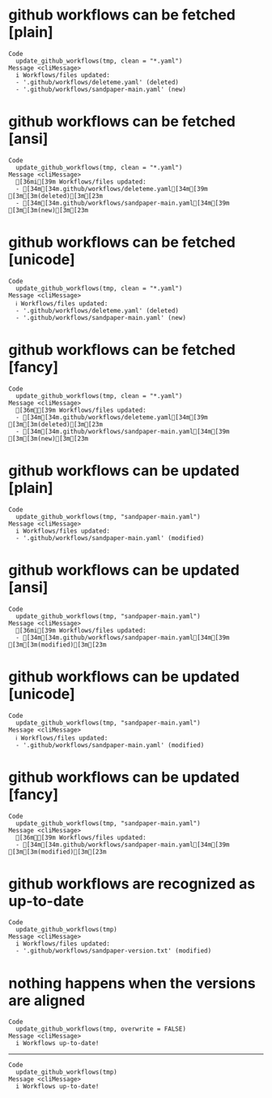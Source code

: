 # github workflows can be fetched [plain]

    Code
      update_github_workflows(tmp, clean = "*.yaml")
    Message <cliMessage>
      i Workflows/files updated:
      - '.github/workflows/deleteme.yaml' (deleted)
      - '.github/workflows/sandpaper-main.yaml' (new)

# github workflows can be fetched [ansi]

    Code
      update_github_workflows(tmp, clean = "*.yaml")
    Message <cliMessage>
      [36mi[39m Workflows/files updated:
      - [34m[34m.github/workflows/deleteme.yaml[34m[39m [3m[3m(deleted)[3m[23m
      - [34m[34m.github/workflows/sandpaper-main.yaml[34m[39m [3m[3m(new)[3m[23m

# github workflows can be fetched [unicode]

    Code
      update_github_workflows(tmp, clean = "*.yaml")
    Message <cliMessage>
      ℹ Workflows/files updated:
      - '.github/workflows/deleteme.yaml' (deleted)
      - '.github/workflows/sandpaper-main.yaml' (new)

# github workflows can be fetched [fancy]

    Code
      update_github_workflows(tmp, clean = "*.yaml")
    Message <cliMessage>
      [36mℹ[39m Workflows/files updated:
      - [34m[34m.github/workflows/deleteme.yaml[34m[39m [3m[3m(deleted)[3m[23m
      - [34m[34m.github/workflows/sandpaper-main.yaml[34m[39m [3m[3m(new)[3m[23m

# github workflows can be updated [plain]

    Code
      update_github_workflows(tmp, "sandpaper-main.yaml")
    Message <cliMessage>
      i Workflows/files updated:
      - '.github/workflows/sandpaper-main.yaml' (modified)

# github workflows can be updated [ansi]

    Code
      update_github_workflows(tmp, "sandpaper-main.yaml")
    Message <cliMessage>
      [36mi[39m Workflows/files updated:
      - [34m[34m.github/workflows/sandpaper-main.yaml[34m[39m [3m[3m(modified)[3m[23m

# github workflows can be updated [unicode]

    Code
      update_github_workflows(tmp, "sandpaper-main.yaml")
    Message <cliMessage>
      ℹ Workflows/files updated:
      - '.github/workflows/sandpaper-main.yaml' (modified)

# github workflows can be updated [fancy]

    Code
      update_github_workflows(tmp, "sandpaper-main.yaml")
    Message <cliMessage>
      [36mℹ[39m Workflows/files updated:
      - [34m[34m.github/workflows/sandpaper-main.yaml[34m[39m [3m[3m(modified)[3m[23m

# github workflows are recognized as up-to-date

    Code
      update_github_workflows(tmp)
    Message <cliMessage>
      i Workflows/files updated:
      - '.github/workflows/sandpaper-version.txt' (modified)

# nothing happens when the versions are aligned

    Code
      update_github_workflows(tmp, overwrite = FALSE)
    Message <cliMessage>
      i Workflows up-to-date!

---

    Code
      update_github_workflows(tmp)
    Message <cliMessage>
      i Workflows up-to-date!

